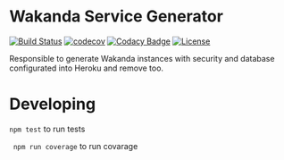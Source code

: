 # Wakanda Service Generator

[![Build Status](https://travis-ci.org/wakanda-cloud/wakanda-instance-generator.svg?branch=herokuauth-integration)](https://travis-ci.org/wakanda-cloud/wakanda-instance-generator)
[![codecov](https://codecov.io/gh/wakanda-cloud/wakanda-instance-generator/branch/herokuauth-integration/graph/badge.svg)](https://codecov.io/gh/wakanda-cloud/wakanda-instance-generator)
[![Codacy Badge](https://api.codacy.com/project/badge/Grade/36d5784ddf0845d688e93212bdd6ffbc)](https://www.codacy.com/app/lucasventurasc/wakanda-instance-generator?utm_source=github.com&amp;utm_medium=referral&amp;utm_content=wakanda-cloud/wakanda-instance-generator&amp;utm_campaign=Badge_Grade)
[![License](https://img.shields.io/badge/License-BSD-blue.svg)](https://opensource.org/licenses/BSD-3-Clause)

Responsible to generate Wakanda instances with security and database configurated into Heroku and remove too.

# Developing

``` npm test ``` to run tests

``` npm run coverage``` to run covarage
